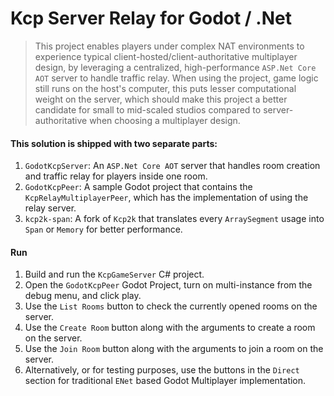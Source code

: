 # Kcp Server Relay for Godot / .Net

> This project enables players under complex NAT environments to experience typical client-hosted/client-authoritative multiplayer design, by leveraging a centralized, high-performance `ASP.Net Core AOT` server to handle traffic relay.
> When using the project, game logic still runs on the host's computer, this puts lesser computational weight on the server, which should make this project a better candidate for small to mid-scaled studios compared to server-authoritative when choosing a multiplayer design.

#### This solution is shipped with two separate parts:
1. `GodotKcpServer`: An `ASP.Net Core AOT` server that handles room creation and traffic relay for players inside one room.
2. `GodotKcpPeer`: A sample Godot project that contains the `KcpRelayMultiplayerPeer`, which has the implementation of using the relay server.
3. `kcp2k-span`: A fork of `Kcp2k` that translates every `ArraySegment` usage into `Span` or `Memory` for better performance.

#### Run
1. Build and run the `KcpGameServer` C# project.
2. Open the `GodotKcpPeer` Godot Project, turn on multi-instance from the debug menu, and click play.
3. Use the `List Rooms` button to check the currently opened rooms on the server.
4. Use the `Create Room` button along with the arguments to create a room on the server.
5. Use the `Join Room` button along with the arguments to join a room on the server.
6. Alternatively, or for testing purposes, use the buttons in the `Direct` section for traditional `ENet` based Godot Multiplayer implementation.
